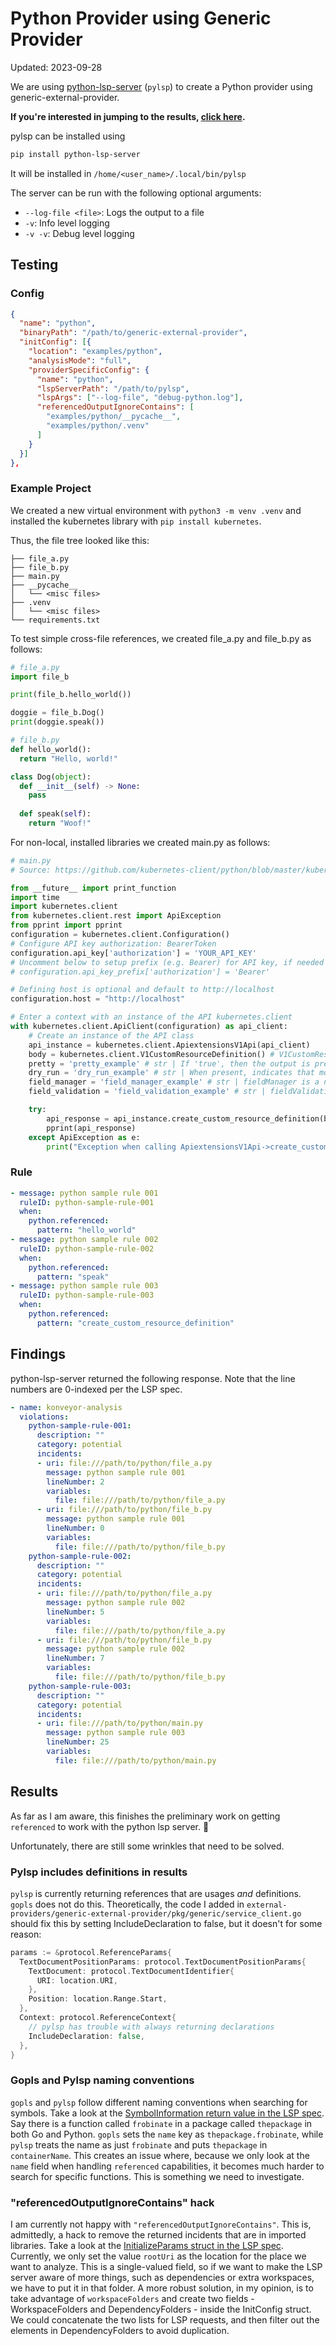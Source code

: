 # Python Provider using Generic Provider

Updated: 2023-09-28

We are using [python-lsp-server](https://github.com/python-lsp/python-lsp-server) (`pylsp`) to create a Python provider using generic-external-provider.

**If you're interested in jumping to the results, [click here](#results).**

pylsp can be installed using

```sh
pip install python-lsp-server
```

It will be installed in `/home/<user_name>/.local/bin/pylsp`

The server can be run with the following optional arguments:

- `--log-file <file>`: Logs the output to a file
- `-v`: Info level logging
- `-v -v`: Debug level logging 

## Testing

### Config

```json
{
  "name": "python",
  "binaryPath": "/path/to/generic-external-provider",
  "initConfig": [{
    "location": "examples/python",
    "analysisMode": "full",
    "providerSpecificConfig": {
      "name": "python",
      "lspServerPath": "/path/to/pylsp",
      "lspArgs": ["--log-file", "debug-python.log"],
      "referencedOutputIgnoreContains": [
        "examples/python/__pycache__",
        "examples/python/.venv"
      ]
    }
  }]
},
```

### Example Project

We created a new virtual environment with `python3 -m venv .venv` and installed the kubernetes library with `pip install kubernetes`.

Thus, the file tree looked like this:

```
├── file_a.py
├── file_b.py
├── main.py
├── __pycache__
│   └── <misc files>
├── .venv
│   └── <misc files>
└── requirements.txt
```

To test simple cross-file references, we created file_a.py and file_b.py as follows:

```python
# file_a.py
import file_b

print(file_b.hello_world())

doggie = file_b.Dog()
print(doggie.speak())
```

```python
# file_b.py
def hello_world():
  return "Hello, world!"

class Dog(object):
  def __init__(self) -> None:
    pass
  
  def speak(self):
    return "Woof!"
```

For non-local, installed libraries we created main.py as follows:

```python
# main.py
# Source: https://github.com/kubernetes-client/python/blob/master/kubernetes/docs/ApiextensionsV1Api.md

from __future__ import print_function
import time
import kubernetes.client
from kubernetes.client.rest import ApiException
from pprint import pprint
configuration = kubernetes.client.Configuration()
# Configure API key authorization: BearerToken
configuration.api_key['authorization'] = 'YOUR_API_KEY'
# Uncomment below to setup prefix (e.g. Bearer) for API key, if needed
# configuration.api_key_prefix['authorization'] = 'Bearer'

# Defining host is optional and default to http://localhost
configuration.host = "http://localhost"

# Enter a context with an instance of the API kubernetes.client
with kubernetes.client.ApiClient(configuration) as api_client:
    # Create an instance of the API class
    api_instance = kubernetes.client.ApiextensionsV1Api(api_client)
    body = kubernetes.client.V1CustomResourceDefinition() # V1CustomResourceDefinition | 
    pretty = 'pretty_example' # str | If 'true', then the output is pretty printed. (optional)
    dry_run = 'dry_run_example' # str | When present, indicates that modifications should not be persisted. An invalid or unrecognized dryRun directive will result in an error response and no further processing of the request. Valid values are: - All: all dry run stages will be processed (optional)
    field_manager = 'field_manager_example' # str | fieldManager is a name associated with the actor or entity that is making these changes. The value must be less than or 128 characters long, and only contain printable characters, as defined by https://golang.org/pkg/unicode/#IsPrint. (optional)
    field_validation = 'field_validation_example' # str | fieldValidation instructs the server on how to handle objects in the request (POST/PUT/PATCH) containing unknown or duplicate fields. Valid values are: - Ignore: This will ignore any unknown fields that are silently dropped from the object, and will ignore all but the last duplicate field that the decoder encounters. This is the default behavior prior to v1.23. - Warn: This will send a warning via the standard warning response header for each unknown field that is dropped from the object, and for each duplicate field that is encountered. The request will still succeed if there are no other errors, and will only persist the last of any duplicate fields. This is the default in v1.23+ - Strict: This will fail the request with a BadRequest error if any unknown fields would be dropped from the object, or if any duplicate fields are present. The error returned from the server will contain all unknown and duplicate fields encountered. (optional)

    try:
        api_response = api_instance.create_custom_resource_definition(body, pretty=pretty, dry_run=dry_run, field_manager=field_manager, field_validation=field_validation)
        pprint(api_response)
    except ApiException as e:
        print("Exception when calling ApiextensionsV1Api->create_custom_resource_definition: %s\n" % e)
```

### Rule

```yaml
- message: python sample rule 001
  ruleID: python-sample-rule-001
  when:
    python.referenced: 
      pattern: "hello_world"
- message: python sample rule 002
  ruleID: python-sample-rule-002
  when:
    python.referenced: 
      pattern: "speak"
- message: python sample rule 003
  ruleID: python-sample-rule-003
  when:
    python.referenced: 
      pattern: "create_custom_resource_definition"
```

## Findings

python-lsp-server returned the following response. Note that the line numbers are 0-indexed per the LSP spec.

```yaml
- name: konveyor-analysis
  violations:
    python-sample-rule-001:
      description: ""
      category: potential
      incidents:
      - uri: file:///path/to/python/file_a.py
        message: python sample rule 001
        lineNumber: 2
        variables:
          file: file:///path/to/python/file_a.py
      - uri: file:///path/to/python/file_b.py
        message: python sample rule 001
        lineNumber: 0
        variables:
          file: file:///path/to/python/file_b.py
    python-sample-rule-002:
      description: ""
      category: potential
      incidents:
      - uri: file:///path/to/python/file_a.py
        message: python sample rule 002
        lineNumber: 5
        variables:
          file: file:///path/to/python/file_a.py
      - uri: file:///path/to/python/file_b.py
        message: python sample rule 002
        lineNumber: 7
        variables:
          file: file:///path/to/python/file_b.py
    python-sample-rule-003:
      description: ""
      category: potential
      incidents:
      - uri: file:///path/to/python/main.py
        message: python sample rule 003
        lineNumber: 25
        variables:
          file: file:///path/to/python/main.py
```

## Results

As far as I am aware, this finishes the preliminary work on getting `referenced` to work with the python lsp server. 🥳

Unfortunately, there are still some wrinkles that need to be solved.

### Pylsp includes definitions in results

`pylsp` is currently returning references that are usages *and* definitions. `gopls` does not do this. Theoretically, the code I added in `external-providers/generic-external-provider/pkg/generic/service_client.go` should fix this by setting IncludeDeclaration to false, but it doesn't for some reason:

```go
params := &protocol.ReferenceParams{
  TextDocumentPositionParams: protocol.TextDocumentPositionParams{
    TextDocument: protocol.TextDocumentIdentifier{
      URI: location.URI,
    },
    Position: location.Range.Start,
  },
  Context: protocol.ReferenceContext{
    // pylsp has trouble with always returning declarations
    IncludeDeclaration: false,
  },
}
```

### Gopls and Pylsp naming conventions

`gopls` and `pylsp` follow different naming conventions when searching for symbols. Take a look at the [SymbolInformation return value in the LSP spec](https://microsoft.github.io/language-server-protocol/specifications/lsp/3.17/specification/#symbolInformation). Say there is a function called `frobinate` in a package called `thepackage` in both Go and Python. `gopls` sets the `name` key as `thepackage.frobinate`, while `pylsp` treats the name as just `frobinate` and puts `thepackage` in `containerName`. This creates an issue where, because we only look at the `name` field when handling `referenced` capabilities, it becomes much harder to search for specific functions. This is something we need to investigate.

### "referencedOutputIgnoreContains" hack

I am currently not happy with `"referencedOutputIgnoreContains"`. This is, admittedly, a hack to remove the returned incidents that are in imported libraries. Take a look at the [InitializeParams struct in the LSP spec](https://microsoft.github.io/language-server-protocol/specifications/lsp/3.17/specification/#initializeParams). Currently, we only set the value `rootUri` as the location for the place we want to analyze. This is a single-valued field, so if we want to make the LSP server aware of more things, such as dependencies or extra workspaces, we have to put it in that folder. A more robust solution, in my opinion, is to take advantage of `workspaceFolders` and create two fields - WorkspaceFolders and DependencyFolders - inside the InitConfig struct. We could concatenate the two lists for LSP requests, and then filter out the elements in DependencyFolders to avoid duplication.